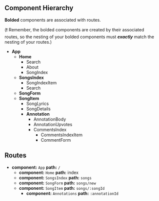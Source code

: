 ## Component Hierarchy

**Bolded** components are associated with routes.

(:exclamation: Remember, the bolded components are created by their
associated routes, so the nesting of your bolded components must
_**exactly**_ match the nesting of your routes.)

* **App**
  * **Home**
    * Search
    * About
    * SongIndex
  * **SongsIndex**
    * SongIndexItem
    * Search
  * **SongForm**
  * **SongItem**
    * SongLyrics
    * SongDetails
    * **Annotation**
      * AnnotationBody
      * AnnotationUpvotes
      * CommentsIndex
        * CommentsIndexItem
        * CommentForm




## Routes

* **component:** `App` **path:** `/`
  * **component:** `Home` **path:** index
  * **component:** `SongsIndex` **path:** `songs`
  * **component:** `SongForm` **path:** `songs/new`
  * **component:** `SongItem` **path:** `songs/:songId`
    * **component:** `Annotations` **path:** `:annotationId`
